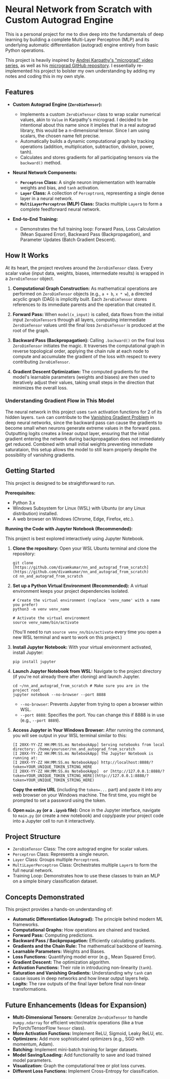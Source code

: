 # Neural Network from Scratch with Custom Autograd Engine

This is a personal project for me to dive deep into the fundamentals of deep learning by building a complete Multi-Layer Perceptron (MLP) and its underlying automatic differentiation (autograd) engine entirely from basic Python operations.

This project is heavily inspired by [Andrej Karpathy's "micrograd" video series](https://www.youtube.com/watch?v=VMj-3S1tku0), as well as his [micrograd GitHub repository](https://github.com/karpathy/micrograd/tree/master). I essentially re-implemented his project to bolster my own understanding by adding my notes and coding this in my own style.

## Features

* **Custom Autograd Engine (`ZeroDimTensor`):**
    * Implements a custom `ZeroDimTensor` class to wrap scalar numerical values, akin to `Value` in Karpathy's micrograd. I decided to be intentional about this name since it implies that in a real autograd library, this would be a n-dimensional tensor. Since I am using scalars, the chosen name felt precise.
    * Automatically builds a dynamic computational graph by tracking operations (addition, multiplication, subtraction, division, power, tanh).
    * Calculates and stores gradients for all participating tensors via the `backward()` method.

* **Neural Network Components:**
    * **`Perceptron` Class:** A single neuron implementation with learnable weights and bias, and `tanh` activation.
    * **`Layer` Class:** A collection of `Perceptron`s, representing a single dense layer in a neural network.
    * **`MultiLayerPerceptron` (MLP) Class:** Stacks multiple `Layer`s to form a complete feedforward neural network.

* **End-to-End Training:**
    * Demonstrates the full training loop: Forward Pass, Loss Calculation (Mean Squared Error), Backward Pass (Backpropagation), and Parameter Updates (Batch Gradient Descent).

## How It Works

At its heart, the project revolves around the `ZeroDimTensor` class. Every scalar value (input data, weights, biases, intermediate results) is wrapped in a `ZeroDimTensor` object.

1.  **Computational Graph Construction:** As mathematical operations are performed on `ZeroDimTensor` objects (e.g., `a + b`, `x * w`), a directed acyclic graph (DAG) is implicitly built. Each `ZeroDimTensor` stores references to its immediate parents and the operation that created it.

2.  **Forward Pass:** When `model(x_input)` is called, data flows from the initial input `ZeroDimTensor`s through all layers, computing intermediate `ZeroDimTensor` values until the final loss `ZeroDimTensor` is produced at the root of the graph.

3.  **Backward Pass (Backpropagation):** Calling `.backward()` on the final loss `ZeroDimTensor` initiates the magic. It traverses the computational graph in reverse topological order, applying the chain rule at each node to compute and accumulate the gradient of the loss with respect to every contributing `ZeroDimTensor`.

4.  **Gradient Descent Optimization:** The computed gradients for the model's learnable parameters (weights and biases) are then used to iteratively adjust their values, taking small steps in the direction that minimizes the overall loss.

### Understanding Gradient Flow in This Model
The neural network in this project uses `tanh` activation functions for 2 of its hidden layers. `tanh` can contribute to the [Vanishing Gradient Problem](https://en.wikipedia.org/wiki/Vanishing_gradient_problem) in deep neural networks, since the backward pass can cause the gradients to become small when neurons generate extreme values in the forward pass. Outputting logits creates a linear output layer, ensuring that the initial gradient entering the network during backpropagation does not immediately get reduced. Combined with small initial weights preventing immediate saturataion, this setup allows the model to still learn properly despite the possibility of vanishing gradients.

## Getting Started

This project is designed to be straightforward to run.

**Prerequisites:**

* Python 3.x
* Windows Subsystem for Linux (WSL) with Ubuntu (or any Linux distribution) installed.
* A web browser on Windows (Chrome, Edge, Firefox, etc.).

**Running the Code with Jupyter Notebook (Recommended):**

This project is best explored interactively using Jupyter Notebook.

1.  **Clone the repository:**
    Open your WSL Ubuntu terminal and clone the repository:
    ```
    git clone [https://github.com/divamkumar/nn_and_autograd_from_scratch](https://github.com/divamkumar/nn_and_autograd_from_scratch)
    cd nn_and_autograd_from_scratch
    ```

2.  **Set up a Python Virtual Environment (Recommended):**
    A virtual environment keeps your project dependencies isolated.
    ```
    # Create the virtual environment (replace 'venv_name' with a name you prefer)
    python3 -m venv venv_name
    
    # Activate the virtual environment
    source venv_name/bin/activate
    ```
    (You'll need to run `source venv_nn/bin/activate` every time you open a new WSL terminal and want to work on this project.)

3.  **Install Jupyter Notebook:**
    With your virtual environment activated, install Jupyter:
    ```
    pip install jupyter
    ```

4.  **Launch Jupyter Notebook from WSL:**
    Navigate to the project directory (if you're not already there after cloning) and launch Jupyter.
    ```
    cd ~/nn_and_autograd_from_scratch # Make sure you are in the project root
    jupyter notebook --no-browser --port 8888
    ```
    * `--no-browser`: Prevents Jupyter from trying to open a browser within WSL.
    * `--port 8888`: Specifies the port. You can change this if 8888 is in use (e.g., `--port 8889`).

5.  **Access Jupyter in Your Windows Browser:**
    After running the command, you will see output in your WSL terminal similar to this:
    ```
    [I 20XX-YY-ZZ HH:MM:SS.ms NotebookApp] Serving notebooks from local directory: /home/youruser/nn_and_autograd_from_scratch
    [I 20XX-YY-ZZ HH:MM:SS.ms NotebookApp] The Jupyter Notebook is running at:
    [I 20XX-YY-ZZ HH:MM:SS.ms NotebookApp] http://localhost:8888/?token=YOUR_UNIQUE_TOKEN_STRING_HERE
    [I 20XX-YY-ZZ HH:MM:SS.ms NotebookApp]  or [http://127.0.0.1:8888/?token=YOUR_UNIQUE_TOKEN_STRING_HERE](http://127.0.0.1:8888/?token=YOUR_UNIQUE_TOKEN_STRING_HERE)
    ```
    **Copy the entire URL** (including the `token=...` part) and paste it into any web browser on your Windows machine.
    The first time, you might be prompted to set a password using the token.

6.  **Open `main.py` (or a `.ipynb` file):**
    Once in the Jupyter interface, navigate to `main.py` (or create a new notebook) and copy/paste your project code into a Jupyter cell to run it interactively.

## Project Structure

* `ZeroDimTensor` Class: The core autograd engine for scalar values.
* `Perceptron` Class: Represents a single neuron.
* `Layer` Class: Groups multiple `Perceptron`s.
* `MultiLayerPerceptron` Class: Orchestrates multiple `Layer`s to form the full neural network.
* Training Loop: Demonstrates how to use these classes to train an MLP on a simple binary classification dataset.

## Concepts Demonstrated

This project provides a hands-on understanding of:

* **Automatic Differentiation (Autograd):** The principle behind modern ML frameworks.
* **Computational Graphs:** How operations are chained and tracked.
* **Forward Pass:** Computing predictions.
* **Backward Pass / Backpropagation:** Efficiently calculating gradients.
* **Gradients and the Chain Rule:** The mathematical backbone of learning.
* **Learnable Parameters:** Weights and Biases.
* **Loss Functions:** Quantifying model error (e.g., Mean Squared Error).
* **Gradient Descent:** The optimization algorithm.
* **Activation Functions:** Their role in introducing non-linearity (`tanh`).
* **Saturation and Vanishing Gradients:** Understanding why `tanh` can cause issues in deep networks and how linear output layers help.
* **Logits:** The raw outputs of the final layer before final non-linear transformations.

## Future Enhancements (Ideas for Expansion)

* **Multi-Dimensional Tensors:** Generalize `ZeroDimTensor` to handle `numpy.ndarray` for efficient vector/matrix operations (like a true PyTorch/TensorFlow `Tensor` class).
* **More Activation Functions:** Implement ReLU, Sigmoid, Leaky ReLU, etc.
* **Optimizers:** Add more sophisticated optimizers (e.g., SGD with momentum, Adam).
* **Batching:** Implement mini-batch training for larger datasets.
* **Model Saving/Loading:** Add functionality to save and load trained model parameters.
* **Visualization:** Graph the computational tree or plot loss curves.
* **Different Loss Functions:** Implement Cross-Entropy for classification.
